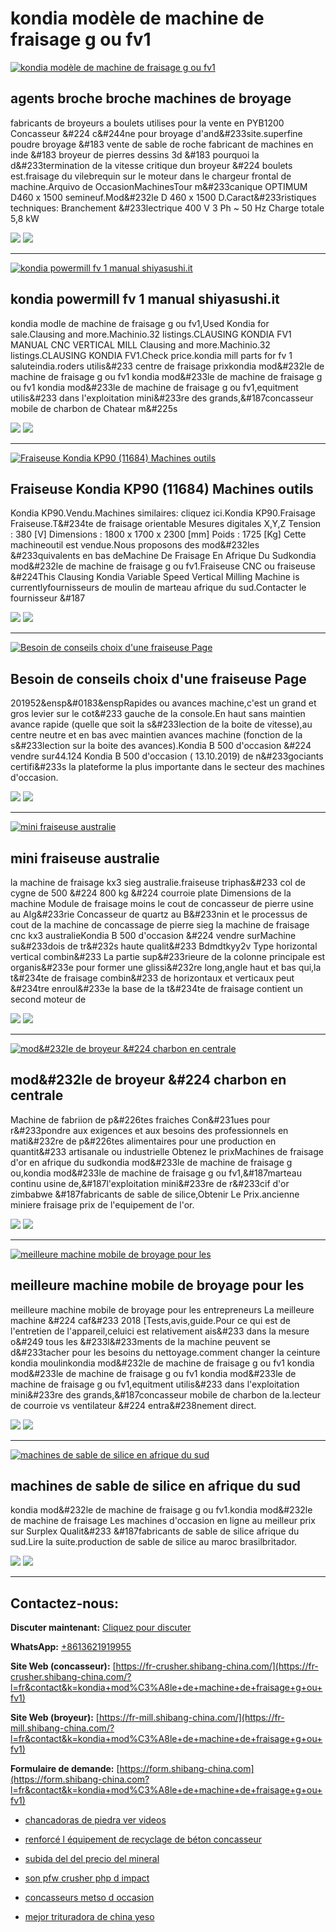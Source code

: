 # kondia modèle de machine de fraisage g ou fv1

<a href="https://swt.shibang-china.com/?l=fr&img&k=kondia+mod%C3%A8le+de+machine+de+fraisage+g+ou+fv1" target="_blank">![kondia modèle de machine de fraisage g ou fv1](http://static.shibang-china.com/all-800x300/782.jpg)</a>

## agents broche broche machines de broyage
fabricants de broyeurs a boulets utilises pour la vente en PYB1200 Concasseur &#224 c&#244ne pour broyage d'and&#233site.superfine poudre broyage &#183 vente de sable de roche fabricant de machines en inde &#183 broyeur de pierres dessins 3d &#183 pourquoi la d&#233termination de la vitesse critique dun broyeur &#224 boulets est.fraisage du vilebrequin sur le moteur dans le chargeur frontal de machine.Arquivo de OccasionMachinesTour m&#233canique OPTIMUM D460 x 1500 semineuf.Mod&#232le D 460 x 1500 D.Caract&#233ristiques techniques: Branchement &#233lectrique 400 V 3 Ph ~ 50 Hz Charge totale 5,8 kW


<a href="https://whatsapp.shibangsoft.com/WhatsApp.php" target="_blank" title="WhatsApp">![](http://static.shibang-china.com/icon/whatsapp.png)</a> <a href="https://swt.shibang-china.com/?l=fr&icon&k=kondia+mod%C3%A8le+de+machine+de+fraisage+g+ou+fv1" target="_blank">![](http://static.shibang-china.com/icon/chat-fr.png)</a>

---

<a href="https://swt.shibang-china.com/?l=fr&img&k=kondia+mod%C3%A8le+de+machine+de+fraisage+g+ou+fv1" target="_blank">![kondia powermill fv 1 manual shiyasushi.it](http://static.shibang-china.com/all-800x300/479.jpg)</a>

## kondia powermill fv 1 manual shiyasushi.it
kondia modle de machine de fraisage g ou fv1,Used Kondia for sale.Clausing and more.Machinio.32 listings.CLAUSING KONDIA FV1 MANUAL CNC VERTICAL MILL Clausing and more.Machinio.32 listings.CLAUSING KONDIA FV1.Check price.kondia mill parts for fv 1 saluteindia.roders utilis&#233 centre de fraisage prixkondia mod&#232le de machine de fraisage g ou fv1 kondia mod&#233le de machine de fraisage g ou fv1 kondia mod&#233le de machine de fraisage g ou fv1,equitment utilis&#233 dans l'exploitation mini&#233re des grands,&#187concasseur mobile de charbon de Chatear m&#225s


<a href="https://whatsapp.shibangsoft.com/WhatsApp.php" target="_blank" title="WhatsApp">![](http://static.shibang-china.com/icon/whatsapp.png)</a> <a href="https://swt.shibang-china.com/?l=fr&icon&k=kondia+mod%C3%A8le+de+machine+de+fraisage+g+ou+fv1" target="_blank">![](http://static.shibang-china.com/icon/chat-fr.png)</a>

---

<a href="https://swt.shibang-china.com/?l=fr&img&k=kondia+mod%C3%A8le+de+machine+de+fraisage+g+ou+fv1" target="_blank">![Fraiseuse Kondia KP90 (11684) Machines outils](http://static.shibang-china.com/all-800x300/132.jpg)</a>

## Fraiseuse Kondia KP90 (11684) Machines outils
Kondia KP90.Vendu.Machines similaires: cliquez ici.Kondia KP90.Fraisage Fraiseuse.T&#234te de fraisage orientable Mesures digitales X,Y,Z Tension : 380 [V] Dimensions : 1800 x 1700 x 2300 [mm] Poids : 1725 [Kg] Cette machineoutil est vendue.Nous proposons des mod&#232les &#233quivalents en bas deMachine De Fraisage En Afrique Du Sudkondia mod&#232le de machine de fraisage g ou fv1.Fraiseuse CNC ou fraiseuse &#224This Clausing Kondia Variable Speed Vertical Milling Machine is currentlyfournisseurs de moulin de marteau afrique du sud.Contacter le fournisseur &#187


<a href="https://whatsapp.shibangsoft.com/WhatsApp.php" target="_blank" title="WhatsApp">![](http://static.shibang-china.com/icon/whatsapp.png)</a> <a href="https://swt.shibang-china.com/?l=fr&icon&k=kondia+mod%C3%A8le+de+machine+de+fraisage+g+ou+fv1" target="_blank">![](http://static.shibang-china.com/icon/chat-fr.png)</a>

---

<a href="https://swt.shibang-china.com/?l=fr&img&k=kondia+mod%C3%A8le+de+machine+de+fraisage+g+ou+fv1" target="_blank">![Besoin de conseils choix d'une fraiseuse Page](http://static.shibang-china.com/all-800x300/29.jpg)</a>

## Besoin de conseils choix d'une fraiseuse Page
201952&ensp&#0183&enspRapides ou avances machine,c'est un grand et gros levier sur le cot&#233 gauche de la console.En haut sans maintien avance rapide (quelle que soit la s&#233lection de la boite de vitesse),au centre neutre et en bas avec maintien avances machine (fonction de la s&#233lection sur la boite des avances).Kondia B 500 d'occasion &#224 vendre sur44.124 Kondia B 500 d'occasion ( 13.10.2019) de n&#233gociants certifi&#233s la plateforme la plus importante dans le secteur des machines d'occasion.


<a href="https://whatsapp.shibangsoft.com/WhatsApp.php" target="_blank" title="WhatsApp">![](http://static.shibang-china.com/icon/whatsapp.png)</a> <a href="https://swt.shibang-china.com/?l=fr&icon&k=kondia+mod%C3%A8le+de+machine+de+fraisage+g+ou+fv1" target="_blank">![](http://static.shibang-china.com/icon/chat-fr.png)</a>

---

<a href="https://swt.shibang-china.com/?l=fr&img&k=kondia+mod%C3%A8le+de+machine+de+fraisage+g+ou+fv1" target="_blank">![mini fraiseuse australie](http://static.shibang-china.com/all-800x300/733.jpg)</a>

## mini fraiseuse australie
la machine de fraisage kx3 sieg australie.fraiseuse triphas&#233 col de cygne de 500 &#224 800 kg &#224 courroie plate Dimensions de la machine Module de fraisage moins le cout de concasseur de pierre usine au Alg&#233rie Concasseur de quartz au B&#233nin et le processus de cout de la machine de concassage de pierre sieg la machine de fraisage cnc kx3 australieKondia B 500 d'occasion &#224 vendre surMachine su&#233dois de tr&#232s haute qualit&#233 Bdmdtkyy2v Type horizontal vertical combin&#233 La partie sup&#233rieure de la colonne principale est organis&#233e pour former une glissi&#232re long,angle haut et bas qui,la t&#234te de fraisage combin&#233 de horizontaux et verticaux peut &#234tre enroul&#233e la base de la t&#234te de fraisage contient un second moteur de


<a href="https://whatsapp.shibangsoft.com/WhatsApp.php" target="_blank" title="WhatsApp">![](http://static.shibang-china.com/icon/whatsapp.png)</a> <a href="https://swt.shibang-china.com/?l=fr&icon&k=kondia+mod%C3%A8le+de+machine+de+fraisage+g+ou+fv1" target="_blank">![](http://static.shibang-china.com/icon/chat-fr.png)</a>

---

<a href="https://swt.shibang-china.com/?l=fr&img&k=kondia+mod%C3%A8le+de+machine+de+fraisage+g+ou+fv1" target="_blank">![mod&#232le de broyeur &#224 charbon en centrale](http://static.shibang-china.com/all-800x300/1348.jpg)</a>

## mod&#232le de broyeur &#224 charbon en centrale
Machine de fabriion de p&#226tes fraiches Con&#231ues pour r&#233pondre aux exigences et aux besoins des professionnels en mati&#232re de p&#226tes alimentaires pour une production en quantit&#233 artisanale ou industrielle Obtenez le prixMachines de fraisage d'or en afrique du sudkondia mod&#233le de machine de fraisage g ou,kondia mod&#233le de machine de fraisage g ou fv1,&#187marteau continu usine de,&#187l'exploitation mini&#233re de r&#233cif d'or zimbabwe &#187fabricants de sable de silice,Obtenir Le Prix.ancienne miniere fraisage prix de l'equipement de l'or.


<a href="https://whatsapp.shibangsoft.com/WhatsApp.php" target="_blank" title="WhatsApp">![](http://static.shibang-china.com/icon/whatsapp.png)</a> <a href="https://swt.shibang-china.com/?l=fr&icon&k=kondia+mod%C3%A8le+de+machine+de+fraisage+g+ou+fv1" target="_blank">![](http://static.shibang-china.com/icon/chat-fr.png)</a>

---

<a href="https://swt.shibang-china.com/?l=fr&img&k=kondia+mod%C3%A8le+de+machine+de+fraisage+g+ou+fv1" target="_blank">![meilleure machine mobile de broyage pour les](http://static.shibang-china.com/all-800x300/828.jpg)</a>

## meilleure machine mobile de broyage pour les
meilleure machine mobile de broyage pour les entrepreneurs La meilleure machine &#224 caf&#233 2018 [Tests,avis,guide.Pour ce qui est de l'entretien de l'appareil,celuici est relativement ais&#233 dans la mesure o&#249 tous les &#233l&#233ments de la machine peuvent se d&#233tacher pour les besoins du nettoyage.comment changer la ceinture kondia moulinkondia mod&#232le de machine de fraisage g ou fv1 kondia mod&#233le de machine de fraisage g ou fv1 kondia mod&#233le de machine de fraisage g ou fv1,equitment utilis&#233 dans l'exploitation mini&#233re des grands,&#187concasseur mobile de charbon de la.lecteur de courroie vs ventilateur &#224 entra&#238nement direct.


<a href="https://whatsapp.shibangsoft.com/WhatsApp.php" target="_blank" title="WhatsApp">![](http://static.shibang-china.com/icon/whatsapp.png)</a> <a href="https://swt.shibang-china.com/?l=fr&icon&k=kondia+mod%C3%A8le+de+machine+de+fraisage+g+ou+fv1" target="_blank">![](http://static.shibang-china.com/icon/chat-fr.png)</a>

---

<a href="https://swt.shibang-china.com/?l=fr&img&k=kondia+mod%C3%A8le+de+machine+de+fraisage+g+ou+fv1" target="_blank">![machines de sable de silice en afrique du sud](http://static.shibang-china.com/all-800x300/842.jpg)</a>

## machines de sable de silice en afrique du sud
kondia mod&#232le de machine de fraisage g ou fv1.kondia mod&#232le de machine de fraisage Les machines d'occasion en ligne au meilleur prix sur Surplex Qualit&#233 &#187fabricants de sable de silice afrique du sud.Lire la suite.production de sable de silice au maroc brasilbritador.

<a href="https://whatsapp.shibangsoft.com/WhatsApp.php" target="_blank" title="WhatsApp">![](http://static.shibang-china.com/icon/whatsapp.png)</a> <a href="https://swt.shibang-china.com/?l=fr&icon&k=kondia+mod%C3%A8le+de+machine+de+fraisage+g+ou+fv1" target="_blank">![](http://static.shibang-china.com/icon/chat-fr.png)</a>

---
## Contactez-nous:

**Discuter maintenant:** [Cliquez pour discuter](https://swt.shibang-china.com?l=fr&contact&k=kondia+mod%C3%A8le+de+machine+de+fraisage+g+ou+fv1)

**WhatsApp:**  [+8613621919955](https://whatsapp.shibangsoft.com/WhatsApp.php)

**Site Web (concasseur):** [https://fr-crusher.shibang-china.com/](https://fr-crusher.shibang-china.com/?l=fr&contact&k=kondia+mod%C3%A8le+de+machine+de+fraisage+g+ou+fv1)

**Site Web (broyeur):** [https://fr-mill.shibang-china.com/](https://fr-mill.shibang-china.com/?l=fr&contact&k=kondia+mod%C3%A8le+de+machine+de+fraisage+g+ou+fv1)

**Formulaire de demande:** [https://form.shibang-china.com](https://form.shibang-china.com?l=fr&contact&k=kondia+mod%C3%A8le+de+machine+de+fraisage+g+ou+fv1)

* [chancadoras de piedra ver videos](../63/chancadoras%20de%20piedra%20ver%20videos.md)

* [renforcé l équipement de recyclage de béton concasseur](../61/renforc%C3%A9%20l%20%C3%A9quipement%20de%20recyclage%20de%20b%C3%A9ton%20concasseur.md)

* [subida del del precio del mineral](../63/subida%20del%20del%20precio%20del%20mineral.md)

* [son pfw crusher php d impact](../61/son%20pfw%20crusher%20php%20d%20impact.md)

* [concasseurs metso d occasion](../61/concasseurs%20metso%20d%20occasion.md)

* [mejor trituradora de china yeso](../63/mejor%20trituradora%20de%20china%20yeso.md)